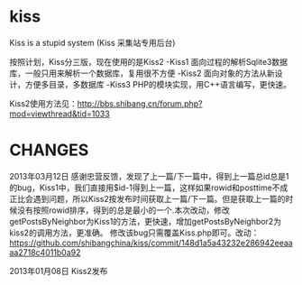 kiss
====

Kiss is a stupid system (Kiss 采集站专用后台)

按照计划，Kiss分三版，现在使用的是Kiss2
-Kiss1 面向过程的解析Sqlite3数据库，一般只用来解析一个数据库，复用很不方便
-Kiss2 面向对象的方法从新设计，方便多目录，多数据库
-Kiss3 PHP的模块实现，用C++语言编写，更快速。

Kiss2使用方法见：http://bbs.shibang.cn/forum.php?mod=viewthread&tid=1033

CHANGES
======
2013年03月12日
感谢忠营反馈，发现了上一篇/下一篇中，得到上一篇总id总是1的bug，Kiss1中，我们直接用$id-1得到上一篇，这样如果rowid和posttime不成正比会遇到问题，所以Kiss2按发布时间获取上一篇/下一篇。但是获取上一篇的时候没有按照rowid排序，得到的总是最小的一个.本次改动，修改getPostsByNeighbor为Kiss1的方法，更快速，增加getPostsByNeighbor2为kiss2的调用方法，更准确。
修改该bug只需覆盖Kiss.php即可。改动：https://github.com/shibangchina/kiss/commit/148d1a5a43232e286942eeaaaa2718c4011b0a92

2013年01月08日
Kiss2发布
